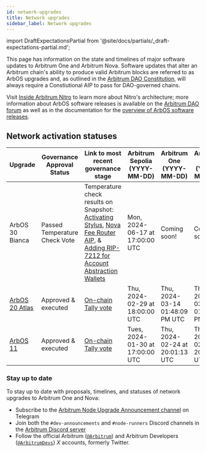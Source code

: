```yaml
---
id: network-upgrades
title: Network upgrades
sidebar_label: Network upgrades
---
```


import DraftExpectationsPartial from '@site/docs/partials/_draft-expectations-partial.md'; 

<DraftExpectationsPartial />



This page has information on the state and timelines of major software updates to Arbitrum One and Arbitrum Nova. Software updates that alter an Arbitrum chain's ability to produce valid Arbitrum blocks are referred to as ArbOS upgrades and, as outlined in the [Arbitrum DAO Constitution](./dao-constitution.md), will always require a Constiutional AIP to pass for DAO-governed chains.

Visit [Inside Arbitrum Nitro](https://docs.arbitrum.io/inside-arbitrum-nitro/) to learn more about Nitro's architecture; more information about ArbOS software releases is available on the [Arbitrum DAO forum](https://forum.arbitrum.foundation/t/arbitrum-arbos-upgrades/19695) as well as in the documentation for the [overview of ArbOS software releases](https://docs.arbitrum.io/node-running/reference/arbos-software-releases/overview).

## Network activation statuses

| Upgrade                                                                     | Governance Approval Status | Link to most recent governance stage                                                                                                                          | Arbitrum Sepolia (YYYY-MM-DD)                 | Arbitrum One (YYYY-MM-DD)                                    | Arbitrum Nova     (YYYY-MM-DD)                              |
|-----------------------------------------------------------------------------|----------------------------|---------------------------------------------------------------------------------------------------------------------------------------------------------------|----------------------------------|------------------------------------------------|------------------------------------------------|
| ArbOS 30 Bianca                                                                                   | Passed Temperature Check Vote   | Temperature check results on Snapshot: [Activating Stylus](https://snapshot.org/#/arbitrumfoundation.eth/proposal/0x330ed0f609da63cf4b67b932ab0665a76e1c7d6a7789f3383339bad79c789d2b), [Nova Fee Router AIP](https://snapshot.org/#/arbitrumfoundation.eth/proposal/0x4ad37b12ffe5c334e0c19113ac54222983e18d36a255fbde60e483592f35fc65), & [Adding RIP-7212 for Account Abstraction Wallets](https://snapshot.org/#/arbitrumfoundation.eth/proposal/0x2f73825f375d59a5d3c8b05074e17140a4967e6ccb6fe20a58f836f865fcaae5)   | Mon, 2024-06-17 at 17:00:00 UTC  | Coming soon! | Coming soon! |
| [ArbOS 20 Atlas](https://docs.arbitrum.io/node-running/reference/arbos-software-releases/arbos20) | Approved & executed             | [On-chain Tally vote](https://www.tally.xyz/gov/arbitrum/proposal/46905320292877192134536823079608810426433248493109520384601548724615383601450?chart=bubble)         | Thu, 2024-02-29 at 18:00:00 UTC  | Thu, 2024-03-14 01:48:09 PM UTC | Thu, 2024-03-14 01:48:09 PM UTC                                               |
| [ArbOS 11](https://docs.arbitrum.io/node-running/reference/arbos-software-releases/arbos11)       | Approved & executed             | [On-chain Tally vote](https://www.tally.xyz/gov/arbitrum/proposal/77069694702187027448745871790562515795432836429094222862498991082283032976814)                      | Tues, 2024-01-30 at 17:00:00 UTC | Thu, 2024-02-24 at 20:01:13 UTC | Thu, 2024-02-24 at 20:01:13 UTC |


### Stay up to date
To stay up to date with proposals, timelines, and statuses of network upgrades to Arbitrum One and Nova:
- Subscribe to the [Arbitrum Node Upgrade Announcement channel](https://t.me/arbitrumnodeupgrade) on Telegram
- Join both the `#dev-announcements` and `#node-runners` Discord channels in the [Arbitrum Discord server](https://discord.gg/arbitrum)
- Follow the official Arbitrum ([`@Arbitrum`](https://twitter.com/arbitrum)) and Arbitrum Developers ([`@ArbitrumDevs`](https://twitter.com/ArbitrumDevs)) _X_ accounts, formerly Twitter.
